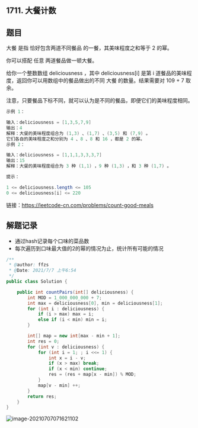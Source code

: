 ## 1711. 大餐计数

## 题目

大餐 是指 恰好包含两道不同餐品 的一餐，其美味程度之和等于 2 的幂。

你可以搭配 任意 两道餐品做一顿大餐。

给你一个整数数组 deliciousness ，其中 deliciousness[i] 是第 i 道餐品的美味程度，返回你可以用数组中的餐品做出的不同 大餐 的数量。结果需要对 109 + 7 取余。

注意，只要餐品下标不同，就可以认为是不同的餐品，即便它们的美味程度相同。

```java
示例 1：

输入：deliciousness = [1,3,5,7,9]
输出：4
解释：大餐的美味程度组合为 (1,3) 、(1,7) 、(3,5) 和 (7,9) 。
它们各自的美味程度之和分别为 4 、8 、8 和 16 ，都是 2 的幂。
示例 2：

输入：deliciousness = [1,1,1,3,3,3,7]
输出：15
解释：大餐的美味程度组合为 3 种 (1,1) ，9 种 (1,3) ，和 3 种 (1,7) 。
```



```java
提示：

1 <= deliciousness.length <= 105
0 <= deliciousness[i] <= 220
```


链接：https://leetcode-cn.com/problems/count-good-meals

## 解题记录

+ 通过hash记录每个口味的菜品数
+ 每次遍历到口味最大值的2的幂的情况为止，统计所有可能的情况

```java
/**
 * @author: ffzs
 * @Date: 2021/7/7 上午6:54
 */
public class Solution {

    public int countPairs(int[] deliciousness) {
        int MOD = 1_000_000_000 + 7;
        int max = deliciousness[0], min = deliciousness[1];
        for (int i : deliciousness) {
            if (i > max) max = i;
            else if (i < min) min = i;
        }

        int[] map = new int[max - min + 1];
        int res = 0;
        for (int v : deliciousness) {
            for (int i = 1; ; i <<= 1) {
                int x = i - v;
                if (x > max) break;
                if (x < min) continue;
                res = (res + map[x - min]) % MOD;
            }
            map[v - min] ++;
        }
        return res;
    }
}
```

![image-20210707071621102](https://gitee.com/ffzs/picture_go/raw/master/img/image-20210707071621102.png)